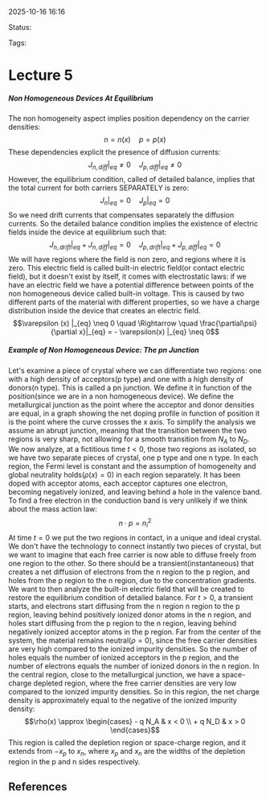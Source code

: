 
2025-10-16 16:16

Status: 

Tags:

# Lecture 5
##### Non Homogeneous Devices At Equilibrium
The non homogeneity aspect implies position dependency on the carrier densities:
$$n = n(x) \quad p = p(x)$$
These dependencies explicit the presence of diffusion currents:
$$J_{n, diff} |_{eq} \neq 0 \quad J_{p, diff} |_{eq} \neq 0$$
However, the equilibrium condition, called of detailed balance, implies that the total current for both carriers SEPARATELY is zero:
$$J_n |_{eq} = 0 \quad J_p|_{eq} = 0$$
So we need drift currents that compensates separately the diffusion currents. So the detailed balance condition implies the existence of electric fields inside the device at equilibrium such that:
$$J_{n, drift} |_{eq} + J_{n, diff} |_{eq} = 0 \quad J_{p, drift} |_{eq} + J_{p, diff} |_{eq} = 0$$
We will have regions where the field is non zero, and regions where it is zero. This electric field is called built-in electric field(or contact electric field), but it doesn't exist by itself, it comes with electrostatic laws: if we have an electric field we have a potential difference between points of the non homogeneous device called built-in voltage. This is caused by two different parts of the material with different properties, so we have a charge distribution inside the device that creates an electric field. 
$$\varepsilon (x) |_{eq} \neq 0 \quad \Rightarrow \quad \frac{\partial\psi}{\partial x}|_{eq} = - \varepsilon(x) |_{eq} \neq 0$$
##### Example of Non Homogeneous Device: The pn Junction
Let's examine a piece of crystal where we can differentiate two regions: one with a high density of acceptors(p type) and one with a high density of donors(n type). This is called a pn junction. We define it in function of the position(since we are in a non homogeneous device). 
We define the metallurgical junction as the point where the acceptor and donor densities are equal, in a graph showing the net doping profile in function of position it is the point where the curve crosses the x axis.
To simplify the analysis we assume an abrupt junction, meaning that the transition between the two regions is very sharp, not allowing for a smooth transition from $N_A$ to $N_D$.
We now analyze, at a fictitious time $t<0$, those two regions as isolated, so we have two separate pieces of crystal, one p type and one n type. In each region, the Fermi level is constant and the assumption of homogeneity and global neutrality holds($\rho(x) = 0$) in each region separately. 
It has been doped with acceptor atoms, each acceptor captures one electron, becoming negatively ionized, and leaving behind a hole in the valence band. To find a free electron in the conduction band is very unlikely if we think about the mass action law:
$$n \cdot p = n_i^2$$
At time $t=0$ we put the two regions in contact, in a unique and ideal crystal. We don't have the technology to connect instantly two pieces of crystal, but we want to imagine that each free carrier is now able to diffuse freely from one region to the other. So there should be a transient(instantaneous) that creates a net diffusion of electrons from the n region to the p region, and holes from the p region to the n region, due to the concentration gradients. We want to then analyze the built-in electric field that will be created to restore the equilibrium condition of detailed balance. 
For $t>0$, a transient starts, and electrons start diffusing from the n region n region to the p region, leaving behind positively ionized donor atoms in the n region, and holes start diffusing from the p region to the n region, leaving behind negatively ionized acceptor atoms in the p region. 
Far from the center of the system, the material remains neutral($\rho = 0$), since the free carrier densities are very high compared to the ionized impurity densities. So the number of holes equals the number of ionized acceptors in the p region, and the number of electrons equals the number of ionized donors in the n region. 
In the central region, close to the metallurgical junction, we have a space-charge depleted region, where the free carrier densities are very low compared to the ionized impurity densities. So in this region, the net charge density is approximately equal to the negative of the ionized impurity density:
$$\rho(x) \approx \begin{cases} - q N_A & x < 0 \\ + q N_D & x > 0 \end{cases}$$
This region is called the depletion region or space-charge region, and it extends from $-x_p$ to $x_n$, where $x_p$ and $x_n$ are the widths of the depletion region in the p and n sides respectively. 




## References
